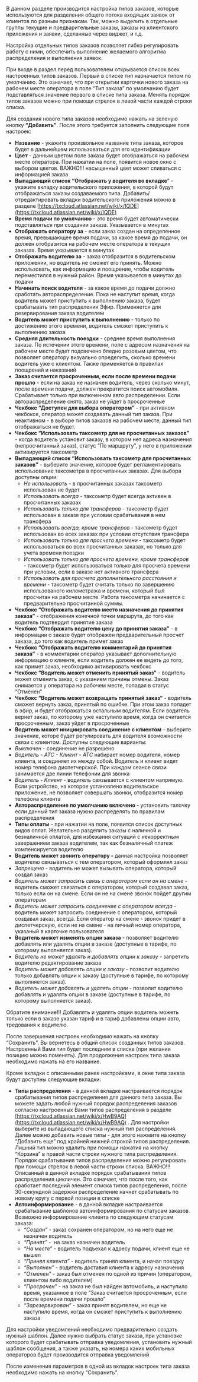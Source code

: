 В данном разделе производится настройка типов заказов, которые используются для разделения общего потока входящих заявок от клиентов по разным признакам. Так, можно выделить в отдельные группы текущие и предварительные заказы, заказы из клиентского приложения и заявки, сделанные через виджет, и т.д.

Настройка отдельных типов заказов позволяет гибко регулировать работу с ними, обеспечить выполнение желаемого алгоритма распределения и выполнения заявок.

При входе в раздел перед пользователем открывается список всех настроенных типов заказов. Первый в списке тип назначается типом по умолчанию. Это означает, что при открытии карточки нового заказа на рабочем месте оператора в поле “Тип заказа” по умолчанию будет подставляться значение первого в списке типа заказа. Менять порядок типов заказов можно при помощи стрелок в левой части каждой строки списка.

Для создания нового типа заказов необходимо нажать на зеленую кнопку **“Добавить”**. После этого требуется заполнить следующие поля настроек:

* **Название** - укажите произвольное название типа заказа, которое будет в дальнейшем использоваться для его идентификации
* **Цвет** - данным цветом поле заказа будет отображаться на рабочем месте оператора. При нажатии на поле, появится новое окно с выбором цветов. ВАЖНО!!! насыщенный цвет может сливаться с информацией заказа
* **Выпадающий список “Отображать у водителя во вкладке**” - укажите вкладку водительского приложения, в которой будут отображаться заказы создаваемого типа. Добавить/отредактировать вкладки водительского приложения можно в разделе [https://txcloud.atlassian.net/wiki/x/IQDE](https://txcloud.atlassian.net/wiki/x/IQDE)
* **Время подачи по умолчанию** - это время будет автоматически подставляться при создании заказа. Указывается в минутах
* **Отображать оператору за** - если заказ создан на определенное время, превышающее время подачи, за какое время до подачи, он должен отобразится на рабочем месте оператора в текущих заказах. Время указывается в минутах
* **Отображать водителю за** - заказ отобразится в водительском приложении, но водитель не сможет его принять. Можно использовать, как информацию и поощрение, чтобы водитель переместился в нужный район. Время указывается в минутах до подачи
* **Начинать поиск водителя** - за какое время до подачи должно сработать автораспределение. Пока не наступит время, когда водитель может приступить к выполнению заказа, будет срабатывать тип распределения Эфир. Применяется для резервирования заказа водителем
* **Водитель может приступить к выполнению** - только по достижению этого времени, водитель сможет приступить к выполнению заказа
* **Средняя длительность поездки** - среднее время выполнения заказа. По истечении этого времени, поле с адресом назначения на рабочем месте будет подсвечено бледно розовым цветом, что позволяет оператору визуально определить, сколько времени водитель уже с клиентом. Также применяется в правилах поощрений и наказаний
* **Заказ считается просроченным, если после времени подачи прошло** - если на заказ не назначен водитель, через сколько минут, после времени подачи, должен прекратится поиск автомобиля. Срабатывает только при включенном авто распределении. Если автораспределение снято, заказ не уйдет в просроченные
* **Чекбокс “Доступен для выбора оператором”** - при активном чекбоксе, оператор может создавать данный тип заказа. При неактивном - в выборе типов заказов на рабочем месте, данный тип отображаться не будет.
* **Чекбокс “Использовать таксометр для не просчитанных заказов”** - когда водитель установит заказу, в котором нет адреса назначения (непросчитанный заказ), статус “По маршруту”, у него в приложении активируется таксометр
* **Выпадающий список “Использовать таксометр для просчитанных заказов”** - выберите значение, которое будет регламентировать использование таксометра в просчитанных заказах. Для выбора доступны опции:
    * _Не использовать_ - в просчитанных заказах таксометр использован не будет
    * _Использовать всегда_ - таксометр будет всегда активен в просчитанных заказах
    * _Использовать только для трансферов_ - таксометр будет использован в заказе при условии срабатывания в нем трансфера
    * _Использовать всегда, кроме трансферов_ - таксометр будет использован во всех заказах при условии отсутствия трансфера
    * _Использовать только для просчета времени_ - таксометр будет использоваться во всех просчитанных заказах, но только для учета времени поездки
    * _Использовать только для просчета времени, кроме трансферов_ - таксометр будет использоваться только для просчета времени при условии, если в заказе нет активного трансфера
    * _Использовать для просчета дополнительного расстояния и времени -_ таксометр будет считать только по завершению использованого километража и времени, который был просчитан на рабочем месте. Работа таксометра начинается с предварительно просчитанной суммы.
* **Чекбокс “Отображать водителю место назначения до принятия заказа”** - отображения конечной точки маршрута, до того как водитель подтвердит принятие заказа
* **Чекбокс “Отображать водителю цену до принятия заказа”** - в информации о заказе будет отображен предварительный просчет заказа, до того как водитель примет заказ
* **Чекбокс “Отображать водителю комментарий до принятия заказа”** - в комментарии оператор указывает дополнительную информацию о клиенте, если водитель должен ее видеть до того, как примет заказ, необходимо активировать чекбокс
* **Чекбокс “Водитель может отменить принятый заказ”** - водитель может отменить заказ, с указанием причины отмены. Заказ снимается у оператора на рабочем месте, попадая в статус “Отменен”
* **Чекбокс “Водитель может возвращать принятый заказ”** - водитель сможет вернуть заказ, принятый по ошибке. При этом заказ попадет в эфир, и будет отображаться остальным водителям. Если водитель вернет заказ, по которому уже наступило время, когда он считается просроченным, заказ уйдет в просроченные
* **Водитель может инициировать соединение с клиентом** - выберите значение, которе будет регулировать для водителя возможности связи с клиентом. Доступны следующие варианты:
* _Выключен_ - соединение не разрешено
* _Водитель - АТС - Клиент - АТС_ набирает номер водителя, номер клиента, и соединяет их между собой. Водитель и клиент видят номер телефона диспетчерской. При каждом сеансе связи занимается две линии телефонии для звонка
* _Водитель - Клиент_ - водитель связывается с клиентом напрямую. Если устройство, на которое установлено водительское приложение, не позволяет совершать звонки, отобразится номер телефона клиента
* **Автораспределение по умолчанию включено -** установить галочку если данный тип заказа нужно распределять по правилам распределения
* **Типы оплаты** - при нажатии на поле, появится список доступных видов оплат. Желательно разделить заказы с наличной и безналичной оплатой, для избежания ситуаций с некорректным завершением заказа водителем, так как безналичный платеж компенсируется водителю
* **Водитель может звонить оператору -** данная настройка позволяет водителю связываться с тем оператором, который оформлял заказ
* _Запрещено_ - водитель не может вызывать оператора, который создал заказ
* _Водитель может запросить связь с оператором если он на смене_ - водитель сможет связаться с оператором, который создавал заказ, только если он на смене. Если он не на смене звонок пойдет другим операторам
* _Водитель может запросить соединение с оператором всегда_ - водитель может запросить соединение с оператором, который создавал заказ, всегда. Если оператор на смене - звонок придет в диспетчерскую, если не на смене - на личный номер оператора, указаный в карточке пользователя
* **Водитель может изменять опции заказа** - позволяет водителю добавлять или удалять опции в заказе (доступные в тарифе, по которому выполняется заказ).
* _Водитель не может удалять и добавлять опции к заказу_ - запретить водителю редактирование заказа
* _Водитель может добавлять опции к заказу_ - позволит водителю только добавлять опции к заказу (доступные в тарифе, по которому выполняется заказ).
* _Водитель может добавлять и удалять опции_ - позволит водителю добавлять и удалять опции в заказе (доступные в тарифе, по которому выполняется заказ).

Обратите внимание!!! Добавлять и удалять опции водитель можеть только если в заказе указан тариф и в тариф добавлены опции авто, тредования к водителю.

После завершения настроек необходимо нажать на кнопку “Сохранить”. Вы вернетесь в общий список созданных типов заказов. Настроенный Вами тип будет последним в списке (при желании позицию можно поменять). Для продолжения настроек типа заказа необходимо нажать на его название.

Кроме вкладки с описанными ранее настройками, в окне типа заказа будут доступны следующие вкладки:

* **Типы распределения** - в данной вкладке настраивается порядок срабатывания типов распределения для данного типа заказа. Вы можете задать любой нужный порядок распределения заказов согласно настроенных Вами типов распределения в разделе [https://txcloud.atlassian.net/wiki/x/HwB9AQ](https://txcloud.atlassian.net/wiki/x/HwB9AQ) . Для настройки выберите из выпадающего списка нужный тип распределения. Далее можно добавить новые типы - для этого нажмите на кнопку “Добавить еще” под крайней нижней строкой типов распределения. Лишний тип можно удалить при помощи нажатия на кнопку “Корзина” в правой части строки нужного типа распределения. Порядок срабатывания типов распределения можно регулировать при помощи стрелок в левой части строки списка. ВАЖНО!!! Описанный в данной вкладке порядок срабатывания типов распределения цикличен. Это означает, что после того, как сработает последний элемент списка типов распределения, после 30-секундной задержки распределение начнет срабатывать по новому кругу с первой позиции в списке
* **Автоинформирование** - в данной вкладке настраивается срабатывание шаблонов автоинформирования по статусам заказов. Возможно информирование клиента по следующим статусам заказа:
    * _“Создан”_ - заказ сохранен оператором, но на него еще не назначен водитель
    * _“Принят”_ -  на заказ назначен водитель
    * _“На месте”_ - водитель подъехал к адресу подачи, клиент еще не вышел
    * _“Принял клиента”_ - водитель принял клиента, и начал поездку
    * _“Выполнен”_ - водитель доставил клиента к адресу назначения
    * _“Отменен”_ - заказ был отменен по одной из причин (оператором, клиентом либо водителем)
    * _“Просрочен”_ - на заказ не был найден автомобиль, и наступило время, указанное в поле “Заказ считается просроченным, если после времени подачи прошло”
    * _“Зарезервирован”_ - заказ принят водителем, но еще не наступило время, когда он сможет приступить к выполнению заказа

Для настройки уведомлений необходимо предварительно создать нужный шаблон. Далее нужно выбрать статус заказа, при установке которого будет срабатывать отправка уведомления, установить нужный шаблон сообщения, а также указать, на номера каких мобильных операторов будет производится отправка уведомлений

После изменения параметров в одной из вкладок настроек типа заказа необходимо нажать на кнопку “Сохранить”.